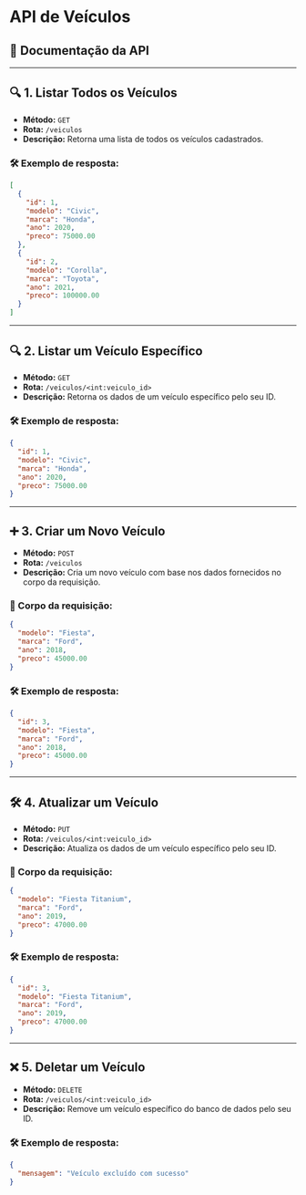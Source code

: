 # API de Veículos

## 📄 Documentação da API

---

## 🔍 1. Listar Todos os Veículos
- **Método:** `GET`
- **Rota:** `/veiculos`
- **Descrição:** Retorna uma lista de todos os veículos cadastrados.

### 🛠 Exemplo de resposta:
```json
[
  {
    "id": 1,
    "modelo": "Civic",
    "marca": "Honda",
    "ano": 2020,
    "preco": 75000.00
  },
  {
    "id": 2,
    "modelo": "Corolla",
    "marca": "Toyota",
    "ano": 2021,
    "preco": 100000.00
  }
]
```

---

## 🔍 2. Listar um Veículo Específico
- **Método:** `GET`
- **Rota:** `/veiculos/<int:veiculo_id>`
- **Descrição:** Retorna os dados de um veículo específico pelo seu ID.

### 🛠 Exemplo de resposta:
```json
{
  "id": 1,
  "modelo": "Civic",
  "marca": "Honda",
  "ano": 2020,
  "preco": 75000.00
}
```

---

## ➕ 3. Criar um Novo Veículo
- **Método:** `POST`
- **Rota:** `/veiculos`
- **Descrição:** Cria um novo veículo com base nos dados fornecidos no corpo da requisição.

### 🧾 Corpo da requisição:
```json
{
  "modelo": "Fiesta",
  "marca": "Ford",
  "ano": 2018,
  "preco": 45000.00
}
```

### 🛠 Exemplo de resposta:
```json
{
  "id": 3,
  "modelo": "Fiesta",
  "marca": "Ford",
  "ano": 2018,
  "preco": 45000.00
}
```

---

## 🛠 4. Atualizar um Veículo
- **Método:** `PUT`
- **Rota:** `/veiculos/<int:veiculo_id>`
- **Descrição:** Atualiza os dados de um veículo específico pelo seu ID.

### 🧾 Corpo da requisição:
```json
{
  "modelo": "Fiesta Titanium",
  "marca": "Ford",
  "ano": 2019,
  "preco": 47000.00
}
```

### 🛠 Exemplo de resposta:
```json
{
  "id": 3,
  "modelo": "Fiesta Titanium",
  "marca": "Ford",
  "ano": 2019,
  "preco": 47000.00
}
```

---

## ❌ 5. Deletar um Veículo
- **Método:** `DELETE`
- **Rota:** `/veiculos/<int:veiculo_id>`
- **Descrição:** Remove um veículo específico do banco de dados pelo seu ID.

### 🛠 Exemplo de resposta:
```json
{
  "mensagem": "Veículo excluído com sucesso"
}
```
